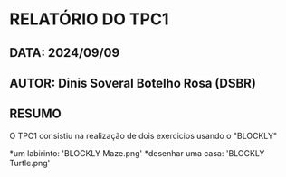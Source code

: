 # RELATÓRIO DO TPC1

## DATA: 2024/09/09
## AUTOR: Dinis Soveral Botelho Rosa (DSBR)

## RESUMO
O TPC1 consistiu na realização de dois exercicios usando o "BLOCKLY"

*um labirinto: 'BLOCKLY Maze.png'
*desenhar uma casa: 'BLOCKLY Turtle.png'
